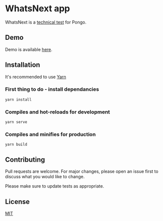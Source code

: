 # WhatsNext app

WhatsNext is a [technical test](https://www.notion.so/Front-technical-test-3b5ad58b485344e4bb7a274232f77ac1) for Pongo.

## Demo

Demo is available [here](https://whats-next.elreco.fr).

## Installation

It's recommended to use [Yarn](https://yarnpkg.com/)

### First thing to do - install dependancies
```
yarn install
```

### Compiles and hot-reloads for development
```
yarn serve
```

### Compiles and minifies for production
```
yarn build
```

## Contributing
Pull requests are welcome. For major changes, please open an issue first to discuss what you would like to change.

Please make sure to update tests as appropriate.

## License
[MIT](https://choosealicense.com/licenses/mit/)